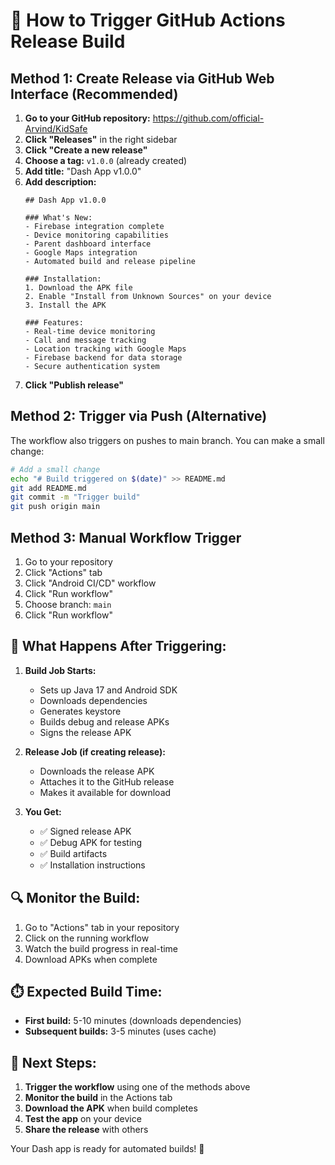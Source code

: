 # 🚀 How to Trigger GitHub Actions Release Build

## Method 1: Create Release via GitHub Web Interface (Recommended)

1. **Go to your GitHub repository:** https://github.com/official-Arvind/KidSafe
2. **Click "Releases"** in the right sidebar
3. **Click "Create a new release"**
4. **Choose a tag:** `v1.0.0` (already created)
5. **Add title:** "Dash App v1.0.0"
6. **Add description:**
   ```
   ## Dash App v1.0.0
   
   ### What's New:
   - Firebase integration complete
   - Device monitoring capabilities
   - Parent dashboard interface
   - Google Maps integration
   - Automated build and release pipeline
   
   ### Installation:
   1. Download the APK file
   2. Enable "Install from Unknown Sources" on your device
   3. Install the APK
   
   ### Features:
   - Real-time device monitoring
   - Call and message tracking
   - Location tracking with Google Maps
   - Firebase backend for data storage
   - Secure authentication system
   ```
7. **Click "Publish release"**

## Method 2: Trigger via Push (Alternative)

The workflow also triggers on pushes to main branch. You can make a small change:

```bash
# Add a small change
echo "# Build triggered on $(date)" >> README.md
git add README.md
git commit -m "Trigger build"
git push origin main
```

## Method 3: Manual Workflow Trigger

1. Go to your repository
2. Click "Actions" tab
3. Click "Android CI/CD" workflow
4. Click "Run workflow"
5. Choose branch: `main`
6. Click "Run workflow"

## 📱 What Happens After Triggering:

1. **Build Job Starts:**
   - Sets up Java 17 and Android SDK
   - Downloads dependencies
   - Generates keystore
   - Builds debug and release APKs
   - Signs the release APK

2. **Release Job (if creating release):**
   - Downloads the release APK
   - Attaches it to the GitHub release
   - Makes it available for download

3. **You Get:**
   - ✅ Signed release APK
   - ✅ Debug APK for testing
   - ✅ Build artifacts
   - ✅ Installation instructions

## 🔍 Monitor the Build:

1. Go to "Actions" tab in your repository
2. Click on the running workflow
3. Watch the build progress in real-time
4. Download APKs when complete

## ⏱️ Expected Build Time:

- **First build:** 5-10 minutes (downloads dependencies)
- **Subsequent builds:** 3-5 minutes (uses cache)

## 🎯 Next Steps:

1. **Trigger the workflow** using one of the methods above
2. **Monitor the build** in the Actions tab
3. **Download the APK** when build completes
4. **Test the app** on your device
5. **Share the release** with others

Your Dash app is ready for automated builds! 🚀
